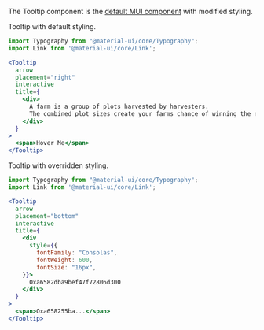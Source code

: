 The Tooltip component is the [default MUI component](https://material-ui.com/components/tooltips/#tooltip) with modified styling.

Tooltip with default styling.

```jsx
import Typography from "@material-ui/core/Typography";
import Link from '@material-ui/core/Link';

<Tooltip
  arrow
  placement="right"
  interactive
  title={
    <div>
      A farm is a group of plots harvested by harvesters.  
      The combined plot sizes create your farms chance of winning the next block. <Link href="#">Learn more</Link>
    </div>
  }
>
  <span>Hover Me</span>
</Tooltip>
```

Tooltip with overridden styling.

```jsx
import Typography from "@material-ui/core/Typography";
import Link from '@material-ui/core/Link';

<Tooltip
  arrow
  placement="bottom"
  interactive
  title={
    <div 
      style={{
        fontFamily: "Consolas",
        fontWeight: 600,
        fontSize: "16px",
    }}>
      Oxa6582dba9bef47f72806d300
    </div>
  }
>
  <span>Oxa658255ba...</span>
</Tooltip>
```